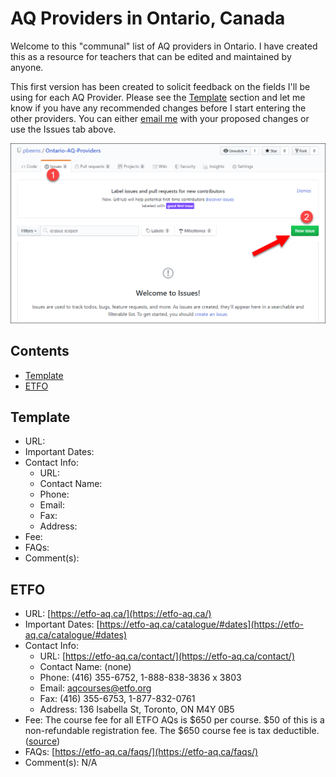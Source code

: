 # AQ Providers in Ontario, Canada

Welcome to this "communal" list of AQ providers in Ontario. I have created this as a resource for teachers that can be edited and maintained by anyone.

This first version has been created to solicit feedback on the fields I'll be using for each AQ Provider. Please see the [Template](#template) section and let me know if you have any recommended changes before I start entering the other providers. You can either [email me](mailto:pbeens@gmail.com) with your proposed changes or use the Issues tab above.

![new-issue](images/new-issue.png)

## Contents

- [Template](#template)
- [ETFO](#etfo)

[comment]: # (The TOC is created at http://ecotrust-canada.github.io/markdown-toc/. Do not delete this comment!)

## Template

- URL: 
- Important Dates: 
- Contact Info: 
    - URL: 
    - Contact Name: 
    - Phone: 
    - Email: 
    - Fax: 
    - Address: 
- Fee: 
- FAQs: 
- Comment(s): 

## ETFO

- URL: [https://etfo-aq.ca/](https://etfo-aq.ca/)
- Important Dates: [https://etfo-aq.ca/catalogue/#dates](https://etfo-aq.ca/catalogue/#dates)
- Contact Info:
    - URL: [https://etfo-aq.ca/contact/](https://etfo-aq.ca/contact/)
    - Contact Name: (none)
    - Phone: (416) 355-6752, 1-888-838-3836 x 3803
    - Email: [aqcourses@etfo.org](mailto:aqcourses@etfo.org)
    - Fax: (416) 355-6753, 1-877-832-0761
    - Address: 136 Isabella St, Toronto, ON M4Y 0B5
- Fee: The course fee for all ETFO AQs is $650 per course. $50 of this is a non-refundable registration fee. The $650 course fee is tax deductible. ([source](https://etfo-aq.ca/faqs/))
- FAQs: [https://etfo-aq.ca/faqs/](https://etfo-aq.ca/faqs/)
- Comment(s): N/A

